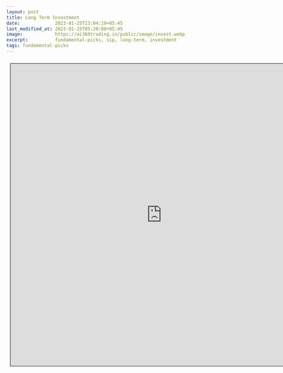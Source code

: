 ```yaml
---
layout: post
title: Long Term Investment
date:             2023-01-25T13:04:19+05:45
last_modified_at: 2023-01-25T05:20:00+05:45
image:            https://ai360trading.in/public/image/invest.webp
excerpt:          fundamental-picks, sip, long-term, investment
tags: fundamental-picks
---
```



<iframe src="https://docs.google.com/spreadsheets/d/e/2PACX-1vSbfkjHb9XKZOM84lM_j2gaMnQcSWSuDJJ6XkCp_UlSMXpRF8xXVPz2kTOJ35ugtQ/pubhtml?gid=316329808&amp;single=true&amp;widget=true&amp;headers=false" scrolling="yes" style="border: 1px solid black; position: relative; margin-left: 10px; margin-top: 10px; width: 800px; height: 800px; ">
</iframe>
